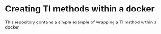 # Creating TI methods within a docker

This repository contains a simple example of wrapping a TI method within a docker